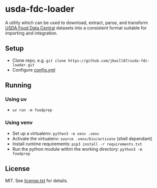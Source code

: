 # usda-fdc-loader

A utility which can be used to download, extract, parse, and transform [USDA Food Data Central](https://fdc.nal.usda.gov) datasets into a consistent format suitable for importing and integration.

## Setup

* Clone repo, e.g. `git clone https://github.com/jkwill87/usda-fdc-loader.git`
* Configure [config.yml](config.yml)

## Running

### Using uv

* `uv run -m foodprep`

### Using venv

* Set up a virtualenv: `python3 -m venv .venv`
* Activate the virtualenv: `source .venv/bin/activate` (shell dependant)
* Install runtime requirements: `pip3 install -r requirements.txt`
* Run the python module within the working directory: `python3 -m foodprep`

## License

MIT. See [license.txt](license.txt) for details.
